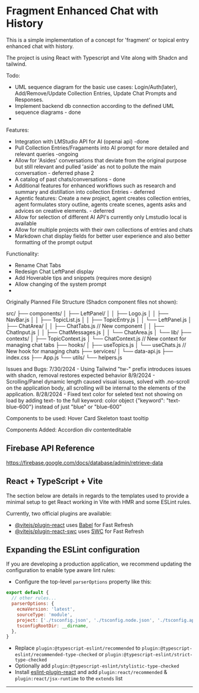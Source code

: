 # Fragment Enhanced Chat with History

This is a simple implementation of a concept for 'fragment' or topical entry enhanced chat with history.

The project is using React with Typescript and Vite along with Shadcn and tailwind.


Todo:
- UML sequence diagram for the basic use cases: Login/Auth(later), Add/Remove/Update Collection Entries, Update Chat Prompts and Responses.
- Implement backend db connection according to the defined UML sequence diagrams - done
- 

Features:
- Integration with LMStudio API for AI (openai api) -done
- Pull Collection Entries/Fragaments into AI prompt for more detailed and relevant queries -ongoing
- Allow for 'Asides' conversations that deviate from the original purpose but still relevant and pulled 'aside' as not to pollute the main conversation - deferred phase 2
- A catalog of past chats/conversations - done
- Additional features for enhanced workflows such as research and summary and distillation into collection Entries - deferred
- Agentic features: Create a new project, agent creates collection entries, agent formulates story outline, agents create scenes, agents asks and advices on creative elements. - deferred
- Allow for selection of different AI API's currently only Lmstudio local is available
- Allow for multiple projects with their own collections of entries and chats
- Markdown chat display fields for better user experience and also better formatting of the prompt output


Functionality:
- Rename Chat Tabs
- Redesign Chat LeftPanel display
- Add Hoverable tips and snippets (requires more design)
- Allow changing of the system prompt
- 


Originally Planned File Structure (Shadcn component files not shown):

src/
├── components/
│   ├── LeftPanel/
│   │   ├── Logo.js
│   │   ├── NavBar.js
│   │   ├── TopicList.js
│   │   ├── TopicEntry.js
│   │   └── LeftPanel.js
│   ├── ChatArea/
│   │   ├── ChatTabs.js        // New component
│   │   ├── ChatInput.js
│   │   ├── ChatMessages.js
│   │   └── ChatArea.js
│   └── lib/
├── contexts/
│   ├── TopicContext.js
│   └── ChatContext.js         // New context for managing chat tabs
├── hooks/
│   ├── useTopics.js
│   └── useChats.js            // New hook for managing chats
├── services/
│   └── data-api.js
├── index.css
├── App.js
└── utils/
    └── helpers.js


Issues and Bugs:
7/30/2024 - Using Tailwind "tw-" prefix introduces issues with shadcn, removal restores expected behavior
8/9/2024 - Scrolling/Panel dynamic length caused visual issues, solved with .no-scroll on the application body, all scrolling will be internal to the elements of the application.
8/28/2024 - Fixed text color for seleted text not showing on load by adding text- to the full keyword: color object {"keyword": "text-blue-600"} instead of just "blue" or "blue-600"


Components to be used:
Hover Card
Skeleton
toast
tooltip

Components Added:
Accordion
div contenteditable

## Firebase API Reference

https://firebase.google.com/docs/database/admin/retrieve-data

## React + TypeScript + Vite

The section below are details in regards to the templates used to provide a minimal setup to get React working in Vite with HMR and some ESLint rules.

Currently, two official plugins are available:

- [@vitejs/plugin-react](https://github.com/vitejs/vite-plugin-react/blob/main/packages/plugin-react/README.md) uses [Babel](https://babeljs.io/) for Fast Refresh
- [@vitejs/plugin-react-swc](https://github.com/vitejs/vite-plugin-react-swc) uses [SWC](https://swc.rs/) for Fast Refresh

## Expanding the ESLint configuration

If you are developing a production application, we recommend updating the configuration to enable type aware lint rules:

- Configure the top-level `parserOptions` property like this:

```js
export default {
  // other rules...
  parserOptions: {
    ecmaVersion: 'latest',
    sourceType: 'module',
    project: ['./tsconfig.json', './tsconfig.node.json', './tsconfig.app.json'],
    tsconfigRootDir: __dirname,
  },
}
```

- Replace `plugin:@typescript-eslint/recommended` to `plugin:@typescript-eslint/recommended-type-checked` or `plugin:@typescript-eslint/strict-type-checked`
- Optionally add `plugin:@typescript-eslint/stylistic-type-checked`
- Install [eslint-plugin-react](https://github.com/jsx-eslint/eslint-plugin-react) and add `plugin:react/recommended` & `plugin:react/jsx-runtime` to the `extends` list

-----------------------------------------------------------------



